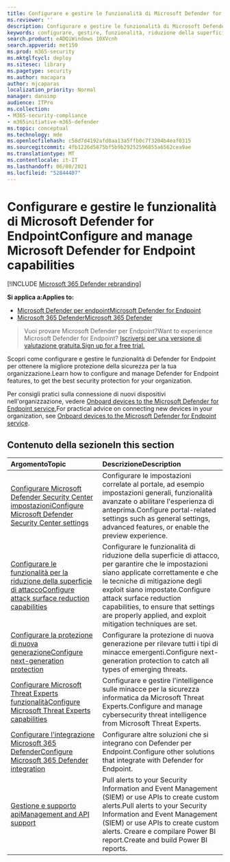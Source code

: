 ```yaml
---
title: Configurare e gestire le funzionalità di Microsoft Defender for Endpoint
ms.reviewer: ''
description: Configurare e gestire le funzionalità di Microsoft Defender for Endpoint, ad esempio la riduzione della superficie di attacco e la protezione di nuova generazione
keywords: configurare, gestire, funzionalità, riduzione della superficie di attacco, protezione di nuova generazione, controlli di sicurezza, rilevamento e risposta degli endpoint, analisi e correzione automatica, controlli di sicurezza, controlli
search.product: eADQiWindows 10XVcnh
search.appverid: met150
ms.prod: m365-security
ms.mktglfcycl: deploy
ms.sitesec: library
ms.pagetype: security
ms.author: macapara
author: mjcaparas
localization_priority: Normal
manager: dansimp
audience: ITPro
ms.collection:
- M365-security-compliance
- m365initiative-m365-defender
ms.topic: conceptual
ms.technology: mde
ms.openlocfilehash: c58d7d4192afd0aa13a5ffb0c7f3204b4eaf0315
ms.sourcegitcommit: 4fb1226d5875bf5b9b29252596855a6562cea9ae
ms.translationtype: MT
ms.contentlocale: it-IT
ms.lasthandoff: 06/08/2021
ms.locfileid: "52844407"
---
```

# <a name="configure-and-manage-microsoft-defender-for-endpoint-capabilities"></a><span data-ttu-id="661b5-104">Configurare e gestire le funzionalità di Microsoft Defender for Endpoint</span><span class="sxs-lookup"><span data-stu-id="661b5-104">Configure and manage Microsoft Defender for Endpoint capabilities</span></span>

[!INCLUDE [Microsoft 365 Defender rebranding](../../includes/microsoft-defender.md)]

<span data-ttu-id="661b5-105">**Si applica a:**</span><span class="sxs-lookup"><span data-stu-id="661b5-105">**Applies to:**</span></span>

- [<span data-ttu-id="661b5-106">Microsoft Defender per endpoint</span><span class="sxs-lookup"><span data-stu-id="661b5-106">Microsoft Defender for Endpoint</span></span>](https://go.microsoft.com/fwlink/p/?linkid=2154037)
- [<span data-ttu-id="661b5-107">Microsoft 365 Defender</span><span class="sxs-lookup"><span data-stu-id="661b5-107">Microsoft 365 Defender</span></span>](https://go.microsoft.com/fwlink/?linkid=2118804)

> <span data-ttu-id="661b5-108">Vuoi provare Microsoft Defender per Endpoint?</span><span class="sxs-lookup"><span data-stu-id="661b5-108">Want to experience Microsoft Defender for Endpoint?</span></span> [<span data-ttu-id="661b5-109">Iscriversi per una versione di valutazione gratuita.</span><span class="sxs-lookup"><span data-stu-id="661b5-109">Sign up for a free trial.</span></span>](https://www.microsoft.com/microsoft-365/windows/microsoft-defender-atp?ocid=docs-wdatp-exposedapis-abovefoldlink)

<span data-ttu-id="661b5-110">Scopri come configurare e gestire le funzionalità di Defender for Endpoint per ottenere la migliore protezione della sicurezza per la tua organizzazione.</span><span class="sxs-lookup"><span data-stu-id="661b5-110">Learn how to configure and manage Defender for Endpoint features, to get the best security protection for your organization.</span></span>

<span data-ttu-id="661b5-111">Per consigli pratici sulla connessione di nuovi dispositivi nell'organizzazione, vedere [Onboard devices to the Microsoft Defender for Endpoint service.](./onboard-configure.md)</span><span class="sxs-lookup"><span data-stu-id="661b5-111">For practical advice on connecting new devices in your organization, see [Onboard devices to the Microsoft Defender for Endpoint service](./onboard-configure.md).</span></span>

## <a name="in-this-section"></a><span data-ttu-id="661b5-112">Contenuto della sezione</span><span class="sxs-lookup"><span data-stu-id="661b5-112">In this section</span></span>

<span data-ttu-id="661b5-113">Argomento</span><span class="sxs-lookup"><span data-stu-id="661b5-113">Topic</span></span> | <span data-ttu-id="661b5-114">Descrizione</span><span class="sxs-lookup"><span data-stu-id="661b5-114">Description</span></span>
:---|:---
[<span data-ttu-id="661b5-115">Configurare Microsoft Defender Security Center impostazioni</span><span class="sxs-lookup"><span data-stu-id="661b5-115">Configure Microsoft Defender Security Center settings</span></span>](preferences-setup.md) | <span data-ttu-id="661b5-116">Configurare le impostazioni correlate al portale, ad esempio impostazioni generali, funzionalità avanzate o abilitare l'esperienza di anteprima.</span><span class="sxs-lookup"><span data-stu-id="661b5-116">Configure portal-related settings such as general settings, advanced features, or enable the preview experience.</span></span>
[<span data-ttu-id="661b5-117">Configurare le funzionalità per la riduzione della superficie di attacco</span><span class="sxs-lookup"><span data-stu-id="661b5-117">Configure attack surface reduction capabilities</span></span>](configure-attack-surface-reduction.md) | <span data-ttu-id="661b5-118">Configurare le funzionalità di riduzione della superficie di attacco, per garantire che le impostazioni siano applicate correttamente e che le tecniche di mitigazione degli exploit siano impostate.</span><span class="sxs-lookup"><span data-stu-id="661b5-118">Configure attack surface reduction capabilities, to ensure that settings are properly applied, and exploit mitigation techniques are set.</span></span>
[<span data-ttu-id="661b5-119">Configurare la protezione di nuova generazione</span><span class="sxs-lookup"><span data-stu-id="661b5-119">Configure next-generation protection</span></span>](/windows/security/threat-protection/microsoft-defender-antivirus/configure-microsoft-defender-antivirus-features) | <span data-ttu-id="661b5-120">Configurare la protezione di nuova generazione per rilevare tutti i tipi di minacce emergenti.</span><span class="sxs-lookup"><span data-stu-id="661b5-120">Configure next-generation protection to catch all types of emerging threats.</span></span>
[<span data-ttu-id="661b5-121">Configurare Microsoft Threat Experts funzionalità</span><span class="sxs-lookup"><span data-stu-id="661b5-121">Configure Microsoft Threat Experts capabilities</span></span>](configure-microsoft-threat-experts.md) | <span data-ttu-id="661b5-122">Configurare e gestire l'intelligence sulle minacce per la sicurezza informatica da Microsoft Threat Experts.</span><span class="sxs-lookup"><span data-stu-id="661b5-122">Configure and manage cybersecurity threat intelligence from Microsoft Threat Experts.</span></span>
[<span data-ttu-id="661b5-123">Configurare l'integrazione Microsoft 365 Defender</span><span class="sxs-lookup"><span data-stu-id="661b5-123">Configure Microsoft 365 Defender integration</span></span>](/microsoft-365/security/defender-endpoint/threat-protection-integration) | <span data-ttu-id="661b5-124">Configurare altre soluzioni che si integrano con Defender per Endpoint.</span><span class="sxs-lookup"><span data-stu-id="661b5-124">Configure other solutions that integrate with Defender for Endpoint.</span></span>
[<span data-ttu-id="661b5-125">Gestione e supporto api</span><span class="sxs-lookup"><span data-stu-id="661b5-125">Management and API support</span></span>](/microsoft-365/security/defender-endpoint/management-apis) | <span data-ttu-id="661b5-126">Pull alerts to your Security Information and Event Management (SIEM) or use APIs to create custom alerts.</span><span class="sxs-lookup"><span data-stu-id="661b5-126">Pull alerts to your Security Information and Event Management (SIEM) or use APIs to create custom alerts.</span></span> <span data-ttu-id="661b5-127">Creare e compilare Power BI report.</span><span class="sxs-lookup"><span data-stu-id="661b5-127">Create and build Power BI reports.</span></span>

